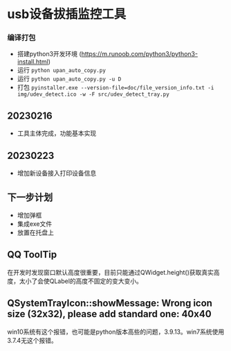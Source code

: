 # usb设备拔插监控工具

### 编译打包
- 搭建python3开发环境 (https://m.runoob.com/python3/python3-install.html)
- 运行 `python upan_auto_copy.py`
- 运行 `python upan_auto_copy.py -u D`
- 打包 `pyinstaller.exe --version-file=doc/file_version_info.txt -i img/udev_detect.ico -w -F src/udev_detect_tray.py`

## 20230216
- 工具主体完成，功能基本实现

## 20230223
- 增加新设备接入打印设备信息

## 下一步计划
- 增加弹框
- 集成exe文件
- 放置在托盘上

## QQ ToolTip
在开发时发现窗口默认高度很重要，目前只能通过QWidget.height()获取真实高度，太小了会使QLabel的高度不固定的变大变小。

## QSystemTrayIcon::showMessage: Wrong icon size (32x32), please add standard one: 40x40
win10系统有这个报错，也可能是python版本高些的问题，3.9.13。win7系统使用3.7.4无这个报错。